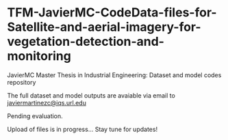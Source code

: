 # TFM-JavierMC-CodeData-files-for-Satellite-and-aerial-imagery-for-vegetation-detection-and-monitoring
JavierMC Master Thesis in Industrial Engineering: Dataset and model codes repository

The full dataset and model outputs are avaiable via email to javiermartinezc@iqs.url.edu

Pending evaluation.

Upload of files is in progress... Stay tune for updates!
